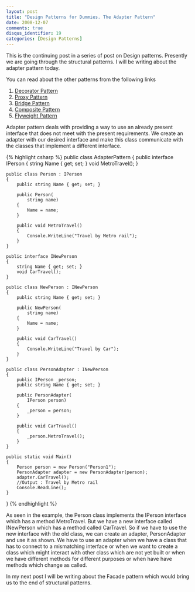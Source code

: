 ```yaml
---
layout: post
title: "Design Patterns for Dummies. The Adapter Pattern"
date: 2008-12-07
comments: true
disqus_identifier: 19
categories: [Design Patterns]
---
```

This is the continuing post in a series of post on Design patterns.
Presently we are going through the structural patterns. I will be
writing about the adapter pattern today.

You can read about the other patterns from the following links

1.  [Decorator
    Pattern](/Post/14/Design-Patterns-for-Dummies.-The-Decorator-Pattern.aspx)
2.  [Proxy
    Pattern](/Post/15/Design-Patterns-for-Dummies.-The-Proxy-Pattern.aspx)
3.  [Bridge
    Pattern](/Post/16/Design-Patterns-for-Dummies.-The-Bridge-pattern.aspx)
4.  [Composite
    Pattern](/Post/17/Design-Patterns-for-Dummies.-The-Composite-Pattern.aspx)
5.  [Flyweight
    Pattern](/Post/18/Design-Patterns-for-Dummies.-The-Flyweight-Pattern.aspx)

Adapter pattern deals with providing a way to use an already present
interface that does not meet with the present requirements. We create an
adapter with our desired interface and make this class communicate with
the classes that implement a different interface.

{% highlight csharp %}
public class AdapterPattern
{
    public interface IPerson
    {
        string Name { get; set; }
        void MetroTravel();
    }

    public class Person : IPerson
    {
        public string Name { get; set; }

        public Person(
            string name)
        {
            Name = name;
        }

        public void MetroTravel()
        {
            Console.WriteLine("Travel by Metro rail");
        }
    }

    public interface INewPerson
    {
        string Name { get; set; }
        void CarTravel();
    }

    public class NewPerson : INewPerson
    {
        public string Name { get; set; }

        public NewPerson(
            string name)
        {
            Name = name;
        }

        public void CarTravel()
        {
            Console.WriteLine("Travel by Car");
        }
    }

    public class PersonAdapter : INewPerson
    {
        public IPerson _person;
        public string Name { get; set; }

        public PersonAdapter(
            IPerson person)
        {
            _person = person;
        }

        public void CarTravel()
        {
            _person.MetroTravel();
        }
    }

    public static void Main()
    {
        Person person = new Person("Person1");
        PersonAdapter adapter = new PersonAdapter(person);
        adapter.CarTravel();
        //Output : Travel by Metro rail
        Console.ReadLine();
    }
}
{% endhighlight %}

As seen in the example, the Person class implements the IPerson
interface which has a method MetroTravel. But we have a new interface
called INewPerson which has a method called CarTravel. So if we have to
use the new interface with the old class, we can create an adapter,
PersonAdapter and use it as shown. We have to use an adapter when we
have a class that has to connect to a mismatching interface or when we
want to create a class which might interact with other class which are
not yet built or when we have different methods for different purposes
or when have have methods which change as called.

In my next post I will be writing about the Facade pattern which would
bring us to the end of structural patterns.

